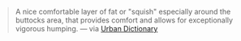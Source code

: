 
> A nice comfortable layer of fat or "squish" especially around the buttocks area, that provides comfort and allows for exceptionally vigorous humping. — via [Urban Dictionary](https://www.urbandictionary.com/define.php?term=cushion%20for%20the%20pushin)
